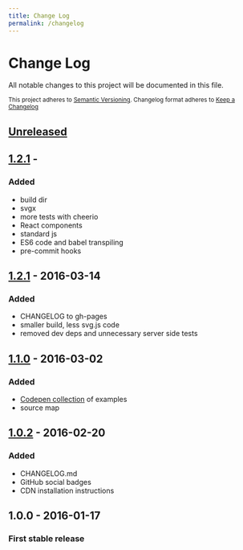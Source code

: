 ```yaml
---
title: Change Log
permalink: /changelog
---
```


# Change Log

All notable changes to this project will be documented in this file.

<sub>This project adheres to [Semantic Versioning](http://semver.org/).
Changelog format adheres to [Keep a Changelog](http://keepachangelog.com/)</sub>

## [Unreleased]

## [1.2.1] - 

### Added

- build dir
- svgx
- more tests with cheerio
- React components
- standard js
- ES6 code and babel transpiling
- pre-commit hooks

## [1.2.1] - 2016-03-14

### Added

- CHANGELOG to gh-pages
- smaller build, less svg.js code
- removed dev deps and unnecessary server side tests

## [1.1.0] - 2016-03-02

### Added

- [Codepen collection](http://codepen.io/collection/DojWVW/) of examples
- source map

## [1.0.2] - 2016-02-20

### Added

- CHANGELOG.md
- GitHub social badges
- CDN installation instructions

## **1.0.0** - 2016-01-17

### First stable release

[Unreleased]: https://github.com/fibo/flow-view/compare/v2.0.0...HEAD
[2.0.0]: https://github.com/fibo/flow-view/compare/v1.2.1...v2.0.0
[1.2.1]: https://github.com/fibo/flow-view/compare/v1.1.1...v1.2.1
[1.1.1]: https://github.com/fibo/flow-view/compare/v1.1.0...v1.1.1
[1.1.0]: https://github.com/fibo/flow-view/compare/v1.0.2...v1.1.0
[1.0.2]: https://github.com/fibo/flow-view/compare/v1.0.0...v1.0.2
